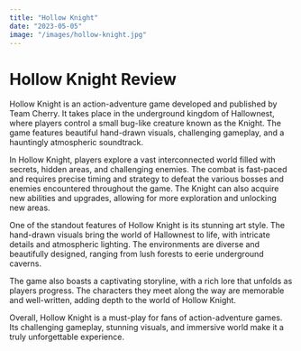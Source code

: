 ```yaml
---
title: "Hollow Knight"
date: "2023-05-05"
image: "/images/hollow-knight.jpg"
---
```


# Hollow Knight Review

Hollow Knight is an action-adventure game developed and published by Team Cherry. It takes place in the underground kingdom of Hallownest, where players control a small bug-like creature known as the Knight. The game features beautiful hand-drawn visuals, challenging gameplay, and a hauntingly atmospheric soundtrack.

In Hollow Knight, players explore a vast interconnected world filled with secrets, hidden areas, and challenging enemies. The combat is fast-paced and requires precise timing and strategy to defeat the various bosses and enemies encountered throughout the game. The Knight can also acquire new abilities and upgrades, allowing for more exploration and unlocking new areas.

One of the standout features of Hollow Knight is its stunning art style. The hand-drawn visuals bring the world of Hallownest to life, with intricate details and atmospheric lighting. The environments are diverse and beautifully designed, ranging from lush forests to eerie underground caverns.

The game also boasts a captivating storyline, with a rich lore that unfolds as players progress. The characters they meet along the way are memorable and well-written, adding depth to the world of Hollow Knight.

Overall, Hollow Knight is a must-play for fans of action-adventure games. Its challenging gameplay, stunning visuals, and immersive world make it a truly unforgettable experience.
